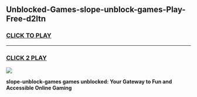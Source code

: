 
## Unblocked-Games-slope-unblock-games-Play-Free-d2ltn
<h3>
<a href="https://premium76.site?title=slope-unblock-games&ref=22A">CLICK TO PLAY</a></h3>
<hr>

<h3>
<a href="https://premium76.site?title=slope-unblock-games&ref=22A">CLICK 2 PLAY</a>
  
</h3>

<a href="https://premium76.site?title=slope-unblock-games&ref=22A"><img src="https://clearcache.store/games.png"></a>


**slope-unblock-games games unblocked: Your Gateway to Fun and Accessible Online Gaming**
